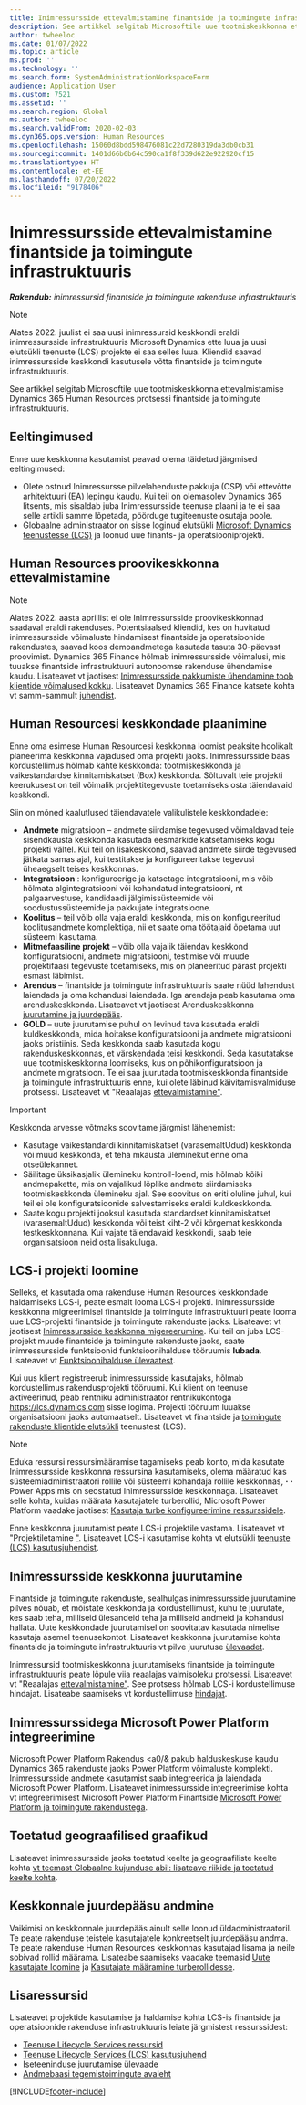```yaml
---
title: Inimressursside ettevalmistamine finantside ja toimingute infrastruktuuris
description: See artikkel selgitab Microsoftile uue tootmiskeskkonna ettevalmistamise Dynamics 365 Human Resources protsessi finantside ja toimingute infrastruktuuris.
author: twheeloc
ms.date: 01/07/2022
ms.topic: article
ms.prod: ''
ms.technology: ''
ms.search.form: SystemAdministrationWorkspaceForm
audience: Application User
ms.custom: 7521
ms.assetid: ''
ms.search.region: Global
ms.author: twheeloc
ms.search.validFrom: 2020-02-03
ms.dyn365.ops.version: Human Resources
ms.openlocfilehash: 15060d8bdd598476081c22d7280319da3db0cb31
ms.sourcegitcommit: 1401d66b6b64c590ca1f8f339d622e922920cf15
ms.translationtype: HT
ms.contentlocale: et-EE
ms.lasthandoff: 07/20/2022
ms.locfileid: "9178406"
---
```

# <a name="provision-human-resources-in-the-finance-and-operations-infrastructure"></a>Inimressursside ettevalmistamine finantside ja toimingute infrastruktuuris

_**Rakendub:** inimressursid finantside ja toimingute rakenduse infrastruktuuris_ 

> [!NOTE]
> Alates 2022. juulist ei saa uusi inimressursid keskkondi eraldi inimressursside infrastruktuuris Microsoft Dynamics ette luua ja uusi elutsükli teenuste (LCS) projekte ei saa selles luua. Kliendid saavad inimressursside keskkondi kasutusele võtta finantside ja toimingute infrastruktuuris.

See artikkel selgitab Microsoftile uue tootmiskeskkonna ettevalmistamise Dynamics 365 Human Resources protsessi finantside ja toimingute infrastruktuuris.

## <a name="prerequisites"></a>Eeltingimused

Enne uue keskkonna kasutamist peavad olema täidetud järgmised eeltingimused:

- Olete ostnud Inimressursse pilvelahenduste pakkuja (CSP) või ettevõtte arhitektuuri (EA) lepingu kaudu. Kui teil on olemasolev Dynamics 365 litsents, mis sisaldab juba Inimressursside teenuse plaani ja te ei saa selle artikli samme lõpetada, pöörduge tugiteenuste osutaja poole.
- Globaalne administraator on sisse loginud elutsükli [Microsoft Dynamics teenustesse (LCS)](https://lcs.dynamics.com) ja loonud uue finants- ja operatsiooniprojekti.

## <a name="provision-a-human-resources-trial-environment"></a>Human Resources proovikeskkonna ettevalmistamine

> [!NOTE]
> Alates 2022. aasta aprillist ei ole Inimressursside proovikeskkonnad saadaval eraldi rakenduses. Potentsiaalsed kliendid, kes on huvitatud inimressursside võimaluste hindamisest finantside ja operatsioonide rakendustes, saavad koos demoandmetega kasutada tasuta 30-päevast proovimist. Dynamics 365 Finance hõlmab inimressursside võimalusi, mis tuuakse finantside infrastruktuuri autonoomse rakenduse ühendamise kaudu. Lisateavet vt jaotisest [Inimressursside pakkumiste ühendamine toob klientide võimalused kokku](https://cloudblogs.microsoft.com/dynamics365/it/2021/09/15/merging-of-hr-offerings-brings-capabilities-together-for-customers). Lisateavet Dynamics 365 Finance katsete kohta vt samm-sammult [juhendist](../fin-ops-core/fin-ops/get-started/before-you-buy.md).

## <a name="plan-human-resources-environments"></a>Human Resourcesi keskkondade plaanimine

Enne oma esimese Human Resourcesi keskkonna loomist peaksite hoolikalt planeerima keskkonna vajadused oma projekti jaoks. Inimressursside baas kordustellimus hõlmab kahte keskkonda: tootmiskeskkonda ja vaikestandardse kinnitamiskatset (Box) keskkonda. Sõltuvalt teie projekti keerukusest on teil võimalik projektitegevuste toetamiseks osta täiendavaid keskkondi.

Siin on mõned kaalutlused täiendavatele valikulistele keskkondadele:

- **Andmete** migratsioon – andmete siirdamise tegevused võimaldavad teie sisendkausta keskkonda kasutada eesmärkide katsetamiseks kogu projekti vältel. Kui teil on lisakeskkond, saavad andmete siirde tegevused jätkata samas ajal, kui testitakse ja konfigureeritakse tegevusi üheaegselt teises keskkonnas.
- **Integratsioon** : konfigureerige ja katsetage integratsiooni, mis võib hõlmata algintegratsiooni või kohandatud integratsiooni, nt palgaarvestuse, kandidaadi jälgimissüsteemide või soodustussüsteemide ja pakkujate integratsioone.
- **Koolitus** – teil võib olla vaja eraldi keskkonda, mis on konfigureeritud koolitusandmete komplektiga, nii et saate oma töötajaid õpetama uut süsteemi kasutama. 
- **Mitmefaasiline projekt** – võib olla vajalik täiendav keskkond konfiguratsiooni, andmete migratsiooni, testimise või muude projektifaasi tegevuste toetamiseks, mis on planeeritud pärast projekti esmast läbimist.
- **Arendus** – finantside ja toimingute infrastruktuuris saate nüüd lahendust laiendada ja oma kohandusi laiendada. Iga arendaja peab kasutama oma arenduskeskkonda. Lisateavet vt jaotisest Arenduskeskkonna [juurutamine ja juurdepääs](/fin-ops-core/dev-itpro/dev-tools/access-instances).
- **GOLD** – uute juurutamise puhul on levinud tava kasutada eraldi kuldkeskkonda, mida hoitakse konfiguratsiooni ja andmete migratsiooni jaoks pristiinis. Seda keskkonda saab kasutada kogu rakenduskeskkonnas, et värskendada teisi keskkondi. Seda kasutatakse uue tootmiskeskkonna loomiseks, kus on põhikonfiguratsioon ja andmete migratsioon. Te ei saa juurutada tootmiskeskkonda finantside ja toimingute infrastruktuuris enne, kui olete läbinud käivitamisvalmiduse protsessi. Lisateavet vt "Reaalajas [ettevalmistamine"](/fin-ops-core/fin-ops/imp-lifecycle/prepare-go-live).

<!--NOTE: Need to come back and verify Tier-1 can be used and if a customer cannot purchase tier 3-5 need specific documentation about this.-->

> [!IMPORTANT]
> Keskkonda arvesse võtmaks soovitame järgmist lähenemist:
>
> - Kasutage vaikestandardi kinnitamiskatset (varasemaltUdud) keskkonda või muud keskkonda, et teha mkausta üleminekut enne oma otseülekannet.
> - Säilitage üksikasjalik ülemineku kontroll-loend, mis hõlmab kõiki andmepakette, mis on vajalikud lõplike andmete siirdamiseks tootmiskeskkonda ülemineku ajal. See soovitus on eriti oluline juhul, kui teil ei ole konfiguratsioonide salvestamiseks eraldi kuldkeskkonda.
> - Saate kogu projekti jooksul kasutada standardset kinnitamiskatset (varasemaltUdud) keskkonda või teist kiht-2 või kõrgemat keskkonda testkeskkonnana. Kui vajate täiendavaid keskkondi, saab teie organisatsioon neid osta lisakuluga.

## <a name="create-an-lcs-project"></a>LCS-i projekti loomine

Selleks, et kasutada oma rakenduse Human Resources keskkondade haldamiseks LCS-i, peate esmalt looma LCS-i projekti. Inimressursside keskkonna migreerimisel finantside ja toimingute infrastruktuuri peate looma uue LCS-projekti finantside ja toimingute rakenduste jaoks. Lisateavet vt jaotisest [Inimressursside keskkonna migereerumine](hr-admin-migrate-overview). Kui teil on juba LCS-projekt muude finantside ja toimingute rakenduste jaoks, saate inimressursside funktsioonid funktsioonihalduse tööruumis **lubada**. Lisateavet vt [Funktsioonihalduse ülevaatest](/fin-ops-core/fin-ops/get-started/feature-management/feature-management-overview).

Kui uus klient registreerub inimressursside kasutajaks, hõlmab kordustellimus rakendusprojekti tööruumi. Kui klient on teenuse aktiveerinud, peab rentniku administraator rentnikukontoga <https://lcs.dynamics.com> sisse logima. Projekti tööruum luuakse organisatsiooni jaoks automaatselt. Lisateavet vt finantside ja [toimingute rakenduste klientide elutsükli](/fin-ops-core/dev-itpro/lifecycle-services/lcs-works-lcs) teenustest (LCS).

> [!NOTE]
> Eduka ressursi ressursimääramise tagamiseks peab konto, mida kasutate Inimressursside keskkonna ressursina kasutamiseks, olema määratud kas süsteemiadministraatori rollile või süsteemi kohandaja rollile keskkonnas, **·** **·** Power Apps mis on seostatud Inimressursside keskkonnaga. Lisateavet selle kohta, kuidas määrata kasutajatele turberollid, Microsoft Power Platform vaadake jaotisest [Kasutaja turbe konfigureerimine ressurssidele](/power-platform/admin/database-security).

Enne keskkonna juurutamist peate LCS-i projektile vastama. Lisateavet vt "Projektiletamine ["](/fin-ops-core/dev-itpro/lifecycle-services/project-onboarding). Lisateavet LCS-i kasutamise kohta vt elutsükli [teenuste (LCS) kasutusjuhendist](/fin-ops-core/dev-itpro/lifecycle-services/lcs-user-guide).

## <a name="deploy-human-resources-environments"></a>Inimressursside keskkonna juurutamine

Finantside ja toimingute rakenduste, sealhulgas inimressursside juurutamine pilves nõuab, et mõistate keskkonda ja kordustellimust, kuhu te juurutate, kes saab teha, milliseid ülesandeid teha ja milliseid andmeid ja kohandusi hallata. Uute keskkondade juurutamisel on soovitatav kasutada nimelise kasutaja asemel teenusekontot. Lisateavet keskkonna juurutamise kohta finantside ja toimingute infrastruktuuris vt pilve juurutuse [ülevaadet](/fin-ops-core/dev-itpro/deployment/cloud-deployment-overview).

Inimressursid tootmiskeskkonna juurutamiseks finantside ja toimingute infrastruktuuris peate lõpule viia reaalajas valmisoleku protsessi. Lisateavet vt "Reaalajas [ettevalmistamine"](/fin-ops-core/fin-ops/imp-lifecycle/prepare-go-live). See protsess hõlmab LCS-i kordustellimuse hindajat. Lisateabe saamiseks vt kordustellimuse [hindajat](/fin-ops-core/dev-itpro/lifecycle-services/subscription-estimator).

## <a name="integrate-microsoft-power-platform-with-human-resources"></a>Inimressurssidega Microsoft Power Platform integreerimine

Microsoft Power Platform Rakendus <a0/& pakub halduskeskuse kaudu Dynamics 365 rakenduste jaoks Power Platform võimaluste komplekti. Inimressursside andmete kasutamist saab integreerida ja laiendada Microsoft Power Platform. Lisateavet inimressursside integreerimise kohta vt integreerimisest Microsoft Power Platform Finantside [Microsoft Power Platform ja toimingute rakendustega](/fin-ops-core/dev-itpro/power-platform/overview).

## <a name="supported-geographies"></a>Toetatud geograafilised graafikud

Lisateavet inimressursside jaoks toetatud keelte ja geograafiliste keelte kohta [vt teemast Globaalne kujunduse abil: lisateave riikide ja toetatud keelte kohta](https://dynamics.microsoft.com/availability-reports/).

## <a name="grant-access-to-the-environment"></a>Keskkonnale juurdepääsu andmine

Vaikimisi on keskkonnale juurdepääs ainult selle loonud üldadministraatoril. Te peate rakenduse teistele kasutajatele konkreetselt juurdepääsu andma. Te peate rakenduse Human Resources keskkonnas kasutajad lisama ja neile sobivad rollid määrama. Lisateabe saamiseks vaadake teemasid [Uute kasutajate loomine](/dynamics365/unified-operations/dev-itpro/sysadmin/tasks/create-new-users) ja [Kasutajate määramine turberollidesse](/dynamics365/unified-operations/dev-itpro/sysadmin/tasks/assign-users-security-roles).

## <a name="additional-resources"></a>Lisaressursid
Lisateavet projektide kasutamise ja haldamise kohta LCS-is finantside ja operatsioonide rakenduse infrastruktuuris leiate järgmistest ressurssidest:

- [Teenuse Lifecycle Services ressursid](/fin-ops-core/dev-itpro/lifecycle-services/lcs.md)
- [Teenuse Lifecycle Services (LCS) kasutusjuhend](/fin-ops-core/dev-itpro/lifecycle-services/lcs-user-guide.md)
- [Iseteeninduse juurutamise ülevaade](../fin-ops-core/dev-itpro/deployment/infrastructure-stack.md)
- [Andmebaasi tegemistoimingute avaleht](../fin-ops-core/dev-itpro/database/dbmovement-operations.md)

[!INCLUDE[footer-include](../includes/footer-banner.md)]
